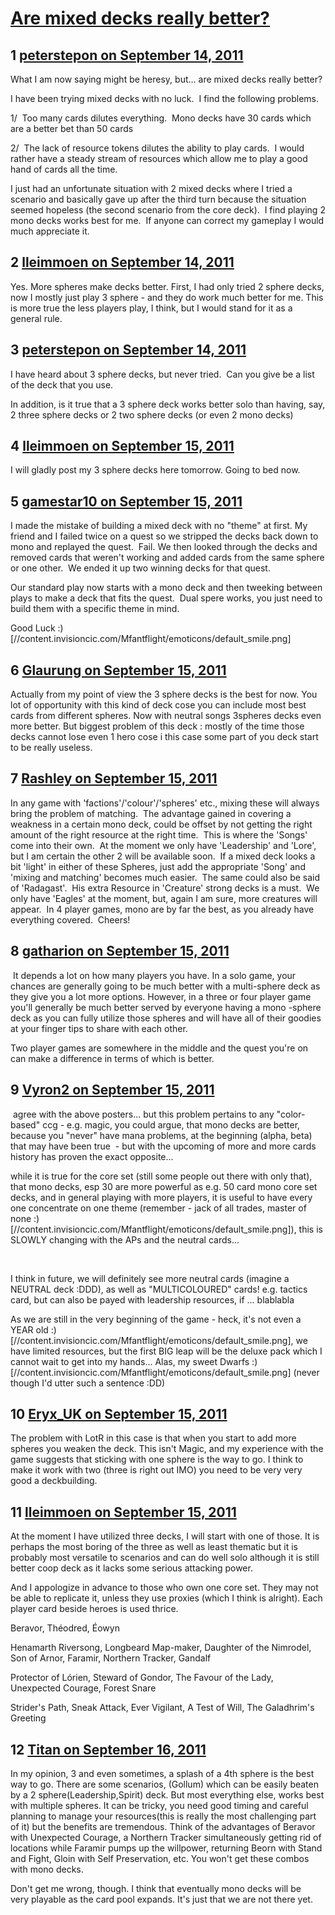 # [Are mixed decks really better?](https://community.fantasyflightgames.com/topic/53168-are-mixed-decks-really-better/)

## 1 [peterstepon on September 14, 2011](https://community.fantasyflightgames.com/topic/53168-are-mixed-decks-really-better/?do=findComment&comment=528194)

What I am now saying might be heresy, but... are mixed decks really better?

I have been trying mixed decks with no luck.  I find the following problems.

1/  Too many cards dilutes everything.  Mono decks have 30 cards which are a better bet than 50 cards

2/  The lack of resource tokens dilutes the ability to play cards.  I would rather have a steady stream of resources which allow me to play a good hand of cards all the time.

I just had an unfortunate situation with 2 mixed decks where I tried a scenario and basically gave up after the third turn because the situation seemed hopeless (the second scenario from the core deck).  I find playing 2 mono decks works best for me.  If anyone can correct my gameplay I would much appreciate it. 

## 2 [lleimmoen on September 14, 2011](https://community.fantasyflightgames.com/topic/53168-are-mixed-decks-really-better/?do=findComment&comment=528214)

Yes. More spheres make decks better. First, I had only tried 2 sphere decks, now I mostly just play 3 sphere - and they do work much better for me. This is more true the less players play, I think, but I would stand for it as a general rule.

## 3 [peterstepon on September 14, 2011](https://community.fantasyflightgames.com/topic/53168-are-mixed-decks-really-better/?do=findComment&comment=528216)

I have heard about 3 sphere decks, but never tried.  Can you give be a list of the deck that you use.

In addition, is it true that a 3 sphere deck works better solo than having, say, 2 three sphere decks or 2 two sphere decks (or even 2 mono decks)

## 4 [lleimmoen on September 15, 2011](https://community.fantasyflightgames.com/topic/53168-are-mixed-decks-really-better/?do=findComment&comment=528237)

I will gladly post my 3 sphere decks here tomorrow. Going to bed now.

## 5 [gamestar10 on September 15, 2011](https://community.fantasyflightgames.com/topic/53168-are-mixed-decks-really-better/?do=findComment&comment=528251)

I made the mistake of building a mixed deck with no "theme" at first. My friend and I failed twice on a quest so we stripped the decks back down to mono and replayed the quest.  Fail. We then looked through the decks and removed cards that weren't working and added cards from the same sphere or one other.  We ended it up two winning decks for that quest.

Our standard play now starts with a mono deck and then tweeking between plays to make a deck that fits the quest.  Dual spere works, you just need to build them with a specific theme in mind.

Good Luck :) [//content.invisioncic.com/Mfantflight/emoticons/default_smile.png]

## 6 [Glaurung on September 15, 2011](https://community.fantasyflightgames.com/topic/53168-are-mixed-decks-really-better/?do=findComment&comment=528254)

Actually from my point of view the 3 sphere decks is the best for now. You lot of opportunity with this kind of deck cose you can include most best cards from different spheres. Now with neutral songs 3spheres decks even more better. But biggest problem of this deck : mostly of the time those decks cannot lose even 1 hero cose i this case some part of you deck start to be really useless.

## 7 [Rashley on September 15, 2011](https://community.fantasyflightgames.com/topic/53168-are-mixed-decks-really-better/?do=findComment&comment=528336)

In any game with 'factions'/'colour'/'spheres' etc., mixing these will always bring the problem of matching.  The advantage gained in covering a weakness in a certain mono deck, could be offset by not getting the right amount of the right resource at the right time.  This is where the 'Songs' come into their own.  At the moment we only have 'Leadership' and 'Lore', but I am certain the other 2 will be available soon.  If a mixed deck looks a bit 'light' in either of these Spheres, just add the appropriate 'Song' and 'mixing and matching' becomes much easier.  The same could also be said of 'Radagast'.  His extra Resource in 'Creature' strong decks is a must.  We only have 'Eagles' at the moment, but, again I am sure, more creatures will appear.  In 4 player games, mono are by far the best, as you already have everything covered.  Cheers!

## 8 [gatharion on September 15, 2011](https://community.fantasyflightgames.com/topic/53168-are-mixed-decks-really-better/?do=findComment&comment=528432)

 It depends a lot on how many players you have. In a solo game, your chances are generally going to be much better with a multi-sphere deck as they give you a lot more options. However, in a three or four player game you'll generally be much better served by everyone having a mono -sphere deck as you can fully utilize those spheres and will have all of their goodies at your finger tips to share with each other.

Two player games are somewhere in the middle and the quest you're on can make a difference in terms of which is better.

## 9 [Vyron2 on September 15, 2011](https://community.fantasyflightgames.com/topic/53168-are-mixed-decks-really-better/?do=findComment&comment=528582)

 agree with the above posters... but this problem pertains to any "color-based" ccg - e.g. magic, you could argue, that mono decks are better, because you "never" have mana problems, at the beginning (alpha, beta) that may have been true  - but with the upcoming of more and more cards history has proven the exact opposite...

while it is true for the core set (still some people out there with only that), that mono decks, esp 30 are more powerful as e.g. 50 card mono core set decks, and in general playing with more players, it is useful to have every one concentrate on one theme (remember - jack of all trades, master of none :) [//content.invisioncic.com/Mfantflight/emoticons/default_smile.png]), this is SLOWLY changing with the APs and the neutral cards...

 

I think in future, we will definitely see more neutral cards (imagine a NEUTRAL deck :DDD), as well as "MULTICOLOURED" cards! e.g. tactics card, but can also be payed with leadership resources, if ... blablabla

As we are still in the very beginning of the game - heck, it's not even a YEAR old :) [//content.invisioncic.com/Mfantflight/emoticons/default_smile.png], we have limited resources, but the first BIG leap will be the deluxe pack which I cannot wait to get into my hands... Alas, my sweet Dwarfs :) [//content.invisioncic.com/Mfantflight/emoticons/default_smile.png] (never though I'd utter such a sentence :DD)

## 10 [Eryx_UK on September 15, 2011](https://community.fantasyflightgames.com/topic/53168-are-mixed-decks-really-better/?do=findComment&comment=528717)

The problem with LotR in this case is that when you start to add more spheres you weaken the deck. This isn't Magic, and my experience with the game suggests that sticking with one sphere is the way to go. I think to make it work with two (three is right out IMO) you need to be very very good a deckbuilding. 

## 11 [lleimmoen on September 15, 2011](https://community.fantasyflightgames.com/topic/53168-are-mixed-decks-really-better/?do=findComment&comment=528735)

At the moment I have utilized three decks, I will start with one of those. It is perhaps the most boring of the three as well as least thematic but it is probably most versatile to scenarios and can do well solo although it is still better coop deck as it lacks some serious attacking power.

And I appologize in advance to those who own one core set. They may not be able to replicate it, unless they use proxies (which I think is alright). Each player card beside heroes is used thrice.

Beravor, Théodred, Éowyn

Henamarth Riversong, Longbeard Map-maker, Daughter of the Nimrodel, Son of Arnor, Faramir, Northern Tracker, Gandalf

Protector of Lórien, Steward of Gondor, The Favour of the Lady, Unexpected Courage, Forest Snare

Strider's Path, Sneak Attack, Ever Vigilant, A Test of Will, The Galadhrim's Greeting

## 12 [Titan on September 16, 2011](https://community.fantasyflightgames.com/topic/53168-are-mixed-decks-really-better/?do=findComment&comment=528910)

In my opinion, 3 and even sometimes, a splash of a 4th sphere is the best way to go. There are some scenarios, (Gollum) which can be easily beaten by a 2 sphere(Leadership,Spirit) deck. But most everything else, works best with multiple spheres. It can be tricky, you need good timing and careful planning to manage your resources(this is really the most challenging part of it) but the benefits are tremendous. Think of the advantages of Beravor with Unexpected Courage, a Northern Tracker simultaneously getting rid of locations while Faramir pumps up the willpower, returning Beorn with Stand and Fight, Gloin with Self Preservation, etc. You won't get these combos with mono decks. 

Don't get me wrong, though. I think that eventually mono decks will be very playable as the card pool expands. It's just that we are not there yet.

  

